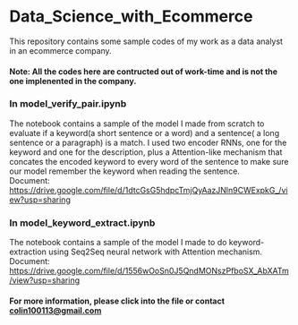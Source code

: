 # Data_Science_with_Ecommerce
This repository contains some sample codes of my work as a data analyst in an ecommerce company.
#### Note: All the codes here are contructed out of work-time and is not the one implenented in the company.

### In model_verify_pair.ipynb
The notebook contains a sample of the model I made from scratch to evaluate if a keyword(a short sentence or a word) and a sentence( a long sentence or a paragraph) is a match. I used two encoder RNNs, one for the keyword and one for the description, plus a Attention-like mechanism that concates the encoded keyword to every word of the sentence to make sure our model remember the keyword when reading the sentence.  
Document: https://drive.google.com/file/d/1dtcGsG5hdpcTmjQyAazJNln9CWExpkG_/view?usp=sharing

### In model_keyword_extract.ipynb
The notebook contains a sample of the model I made to do keyword-extraction using Seq2Seq neural network with Attention mechanism.
Document: https://drive.google.com/file/d/1556wOoSn0J5QndMONszPfboSX_AbXATm/view?usp=sharing

#### For more information, please click into the file or contact colin100113@gmail.com
